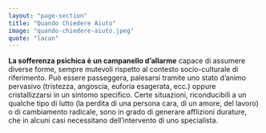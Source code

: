 ```yaml
---
layout: "page-section"
title: "Quando Chiedere Aiuto"
image: "quando-chiedere-aiuto.jpeg"
quote: "lacan"
---
```


<strong class="font-bold">La sofferenza psichica è un campanello d’allarme</strong> capace di assumere diverse forme, sempre mutevoli rispetto al contesto socio-culturale di riferimento. Può essere passeggera, palesarsi tramite uno stato d’animo pervasivo (tristezza, angoscia, euforia esagerata, ecc.) oppure cristallizzarsi in un sintomo specifico. Certe situazioni, riconducibili a un qualche tipo di lutto (la perdita di una persona cara, di un amore, del lavoro) o di cambiamento radicale, sono in grado di generare afflizioni durature, che in alcuni casi necessitano dell’intervento di uno specialista.
